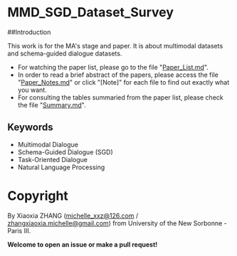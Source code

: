 # MMD_SGD_Dataset_Survey

##Introduction

This work is for the MA's stage and paper. It is about multimodal datasets and schema-guided dialogue datasets.

- For watching the paper list, please go to the file "[Paper_List.md](./Paper_List.md)".
- In order to read a brief abstract of the papers, please access the file "[Paper_Notes.md](./Paper_Notes.md)" or click "[Note]" for each file to find out exactly what you want. 
- For consulting the tables summaried from the paper list, please check the file "[Summary.md](./Summary.md)".

## Keywords

- Multimodal Dialogue
- Schema-Guided Dialogue (SGD)
- Task-Oriented Dialogue
- Natural Language Processing

# Copyright
By Xiaoxia ZHANG (michelle_xxz@126.com / zhangxiaoxia.michelle@gmail.com) from University of the New Sorbonne - Paris III.

**Welcome to open an issue or make a pull request!**
